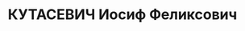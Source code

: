---
title: КУТАСЕВИЧ Иосиф Феликсович
description: "Род. в 1897, г. Житомир. \n  Приговор: 07.12.1937 – 10 лет ИТЛ"
---